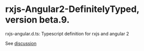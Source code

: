 # rxjs-Angular2-DefinitelyTyped, version beta.9.

rxjs-angular.d.ts:  Typescript definition for rxjs and angular 2


See [discussion](https://github.com/angular/angular/issues/5796#issuecomment-195819438)
